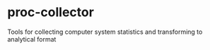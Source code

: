 # proc-collector
Tools for collecting computer system statistics and transforming to analytical format
